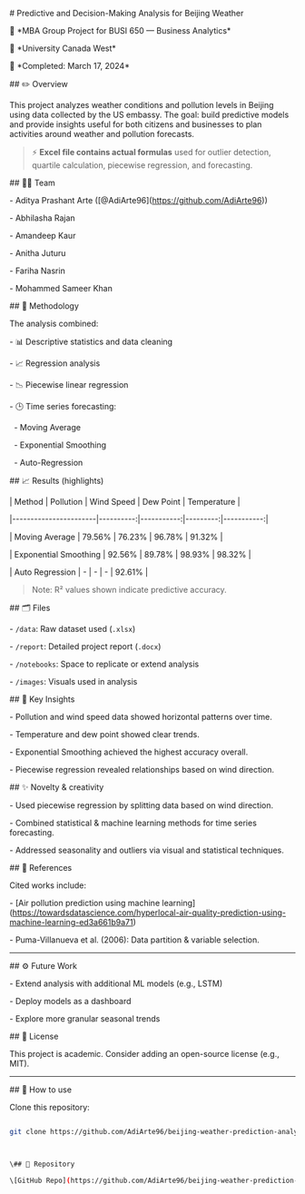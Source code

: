 \# Predictive and Decision-Making Analysis for Beijing Weather



📍 \*MBA Group Project for BUSI 650 — Business Analytics\*  

🏫 \*University Canada West\*  

📅 \*Completed: March 17, 2024\*



\## ✏️ Overview

This project analyzes weather conditions and pollution levels in Beijing using data collected by the US embassy. The goal: build predictive models and provide insights useful for both citizens and businesses to plan activities around weather and pollution forecasts.


> ⚡ **Excel file contains actual formulas** used for outlier detection, quartile calculation, piecewise regression, and forecasting.


\## 👩‍💻 Team

\- Aditya Prashant Arte (\[@AdiArte96](https://github.com/AdiArte96))

\- Abhilasha Rajan

\- Amandeep Kaur

\- Anitha Juturu

\- Fariha Nasrin

\- Mohammed Sameer Khan



\## 🧰 Methodology

The analysis combined:

\- 📊 Descriptive statistics and data cleaning

\- 📈 Regression analysis

\- 📉 Piecewise linear regression

\- 🕒 Time series forecasting:

&nbsp; - Moving Average

&nbsp; - Exponential Smoothing

&nbsp; - Auto-Regression



\## 📈 Results (highlights)

| Method                 | Pollution | Wind Speed | Dew Point | Temperature |

|-----------------------|----------:|-----------:|---------:|-----------:|

| Moving Average        | 79.56%    | 76.23%     | 96.78%   | 91.32%     |

| Exponential Smoothing | 92.56%    | 89.78%     | 98.93%   | 98.32%     |

| Auto Regression       | -         | -          | -        | 92.61%     |



> Note: R² values shown indicate predictive accuracy.



\## 🗂 Files

\- `/data`: Raw dataset used (`.xlsx`)

\- `/report`: Detailed project report (`.docx`)

\- `/notebooks`: Space to replicate or extend analysis

\- `/images`: Visuals used in analysis



\## 🧠 Key Insights

\- Pollution and wind speed data showed horizontal patterns over time.

\- Temperature and dew point showed clear trends.

\- Exponential Smoothing achieved the highest accuracy overall.

\- Piecewise regression revealed relationships based on wind direction.



\## ✨ Novelty \& creativity

\- Used piecewise regression by splitting data based on wind direction.

\- Combined statistical \& machine learning methods for time series forecasting.

\- Addressed seasonality and outliers via visual and statistical techniques.



\## 📌 References

Cited works include:

\- \[Air pollution prediction using machine learning](https://towardsdatascience.com/hyperlocal-air-quality-prediction-using-machine-learning-ed3a661b9a71)

\- Puma-Villanueva et al. (2006): Data partition \& variable selection.



---



\## ⚙️ Future Work

\- Extend analysis with additional ML models (e.g., LSTM)

\- Deploy models as a dashboard

\- Explore more granular seasonal trends



\## 📜 License

This project is academic. Consider adding an open-source license (e.g., MIT).



---



\## 🚀 How to use

Clone this repository:

```bash

git clone https://github.com/AdiArte96/beijing-weather-prediction-analysis.git



\## 🔗 Repository

\[GitHub Repo](https://github.com/AdiArte96/beijing-weather-prediction-analysis)

